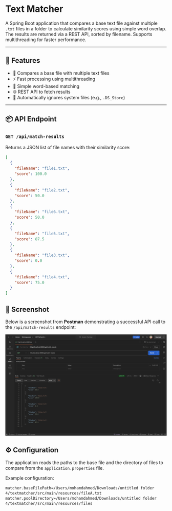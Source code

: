 # Text Matcher

A Spring Boot application that compares a base text file against multiple `.txt` files in a folder to calculate similarity scores using simple word overlap. The results are returned via a REST API, sorted by filename. Supports multithreading for faster performance.

---

## 🔧 Features

- 📝 Compares a base file with multiple text files
- ⚡ Fast processing using multithreading
- 🧠 Simple word-based matching
- 🌐 REST API to fetch results
- 📂 Automatically ignores system files (e.g., `.DS_Store`)

---

## 📦 API Endpoint

### `GET /api/match-results`

Returns a JSON list of file names with their similarity score:

```json
[
  {
    "fileName": "file1.txt",
    "score": 100.0
  },
  {
    "fileName": "file2.txt",
    "score": 50.0
  },
  {
    "fileName": "file6.txt",
    "score": 50.0
  },
  {
    "fileName": "file5.txt",
    "score": 87.5
  },
  {
    "fileName": "file3.txt",
    "score": 0.0
  },
  {
    "fileName": "file4.txt",
    "score": 75.0
  }
]
```

## 📸 Screenshot

Below is a screenshot from **Postman** demonstrating a successful API call to the `/api/match-results` endpoint:

![Postman Screenshot](Imags/Screenshot%20from%20postman.png)

## ⚙️ Configuration

The application reads the paths to the base file and the directory of files to compare from the `application.properties` file.

Example configuration:

```properties
matcher.baseFilePath=/Users/mohamdahmed/Downloads/untitled folder 4/textmatcher/src/main/resources/fileA.txt
matcher.poolDirectory=/Users/mohamdahmed/Downloads/untitled folder 4/textmatcher/src/main/resources/files
